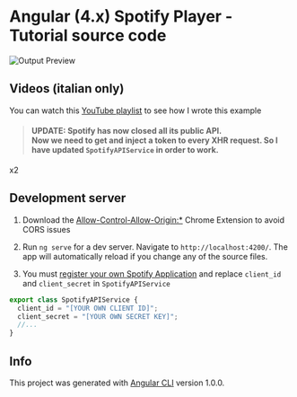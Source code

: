 # Angular (4.x) Spotify Player - Tutorial source code



![Output Preview](spotify-preview-ani.gif "Output Preview")

## Videos (italian only)

You can watch this [YouTube playlist](https://www.youtube.com/watch?v=kz3EPSpH4XM&list=PLUioGv_6G9YJ7nH0T43snvKLXc00FAuH1&index=1) to see how I wrote this example

> #### UPDATE: Spotify has now closed all its public API. <br>  Now we need to get and inject a token to every XHR request. So I have updated `SpotifyAPIService` in order to work. 

x2
## Development server

1. Download the [Allow-Control-Allow-Origin:*](https://chrome.google.com/webstore/detail/allow-control-allow-origi/nlfbmbojpeacfghkpbjhddihlkkiljbi/related?hl=en) Chrome Extension to avoid CORS issues

2. Run `ng serve` for a dev server. Navigate to `http://localhost:4200/`. The app will automatically reload if you change any of the source files.

3. You must [register your own Spotify Application](https://developer.spotify.com/web-api/authorization-guide/) and replace `client_id` and `client_secret` in `SpotifyAPIService`

```typescript
export class SpotifyAPIService {
  client_id = "[YOUR OWN CLIENT ID]";
  client_secret = "[YOUR OWN SECRET KEY]";
  //...
}
```

## Info

This project was generated with [Angular CLI](https://github.com/angular/angular-cli) version 1.0.0.
